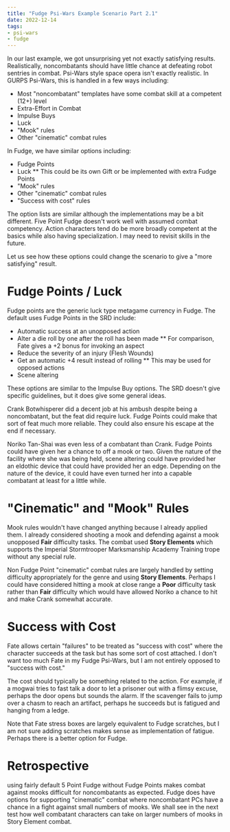 ```yaml
---
title: "Fudge Psi-Wars Example Scenario Part 2.1"
date: 2022-12-14
tags:
- psi-wars
- fudge
---
```


In our last example, we got unsurprising yet not exactly satisfying results. Realistically, noncombatants should have little chance at defeating robot sentries in combat. Psi-Wars style space opera isn't exactly realistic. In GURPS Psi-Wars, this is handled in a few ways including:

* Most "noncombatant" templates have some combat skill at a competent (12+) level
* Extra-Effort in Combat
* Impulse Buys
* Luck
* "Mook" rules
* Other "cinematic" combat rules

In Fudge, we have similar options including:

* Fudge Points
* Luck
** This could be its own Gift or be implemented with extra Fudge Points
* "Mook" rules
* Other "cinematic" combat rules
* "Success with cost" rules

The option lists are similar although the implementations may be a bit different. Five Point Fudge doesn't work well with assumed combat competency. Action characters tend do be more broadly competent at the basics while also having specialization. I may need to revisit skills in the future.

Let us see how these options could change the scenario to give a "more satisfying" result.

# Fudge Points / Luck

Fudge points are the generic luck type metagame currency in Fudge. The default uses Fudge Points in the SRD include:

* Automatic success at an unopposed action
* Alter a die roll by one after the roll has been made
** For comparison, Fate gives a +2 bonus for invoking an aspect
* Reduce the severity of an injury (Flesh Wounds)
* Get an automatic +4 result instead of rolling
** This may be used for opposed actions
* Scene altering

These options are similar to the Impulse Buy options. The SRD doesn't give specific guidelines, but it does give some general ideas.

Crank Botwhisperer did a decent job at his ambush despite being a noncombatant, but the feat did require luck. Fudge Points could make that sort of feat much more reliable. They could also ensure his escape at the end if necessary.

Noriko Tan-Shai was even less of a combatant than Crank. Fudge Points could have given her a chance to off a mook or two. Given the nature of the facility where she was being held, scene altering could have provided her an eldothic device that could have provided her an edge. Depending on the nature of the device, it could have even turned her into a capable combatant at least for a little while.

# "Cinematic" and "Mook" Rules

Mook rules wouldn't have changed anything because I already applied them. I already considered shooting a mook and defending against a mook unopposed **Fair** difficulty tasks. The combat used **Story Elements** which supports the Imperial Stormtrooper Marksmanship Academy Training trope without any special rule.

Non Fudge Point "cinematic" combat rules are largely handled by setting difficulty appropriately for the genre and using **Story Elements**. Perhaps I could have considered hitting a mook at close range a **Poor** difficulty task rather than **Fair** difficulty which would have allowed Noriko a chance to hit and make Crank somewhat accurate.

# Success with Cost

Fate allows certain "failures" to be treated as "success with cost" where the character succeeds at the task but has some sort of cost attached. I don't want too much Fate in my Fudge Psi-Wars, but I am not entirely opposed to "success with cost."

The cost should typically be something related to the action. For example, if a mogwai tries to fast talk a door to let a prisoner out with a flimsy excuse, perhaps the door opens but sounds the alarm. If the scavenger fails to jump over a chasm to reach an artifact, perhaps he succeeds but is fatigued and hanging from a ledge.

Note that Fate stress boxes are largely equivalent to Fudge scratches, but I am not sure adding scratches makes sense as implementation of fatigue. Perhaps there is a better option for Fudge.

# Retrospective

using fairly default 5 Point Fudge without Fudge Points makes combat against mooks difficult for noncombatants as expected. Fudge does have options for supporting "cinematic" combat where noncombatant PCs have a chance in a fight against small numbers of mooks. We shall see in the next test how well combatant characters can take on larger numbers of mooks in Story Element combat.
